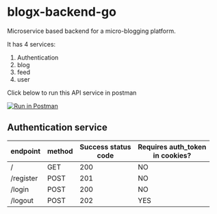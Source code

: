 # blogx-backend-go

Microservice based backend for a micro-blogging platform.

It has 4 services:

1. Authentication
2. blog
3. feed
4. user

Click below to run this API service in postman

[![Run in Postman](https://run.pstmn.io/button.svg)](https://app.getpostman.com/run-collection/25118959-d0fe8b6b-4aac-46af-b5b1-b557f0be7064?action=collection%2Ffork&source=rip_markdown&collection-url=entityId%3D25118959-d0fe8b6b-4aac-46af-b5b1-b557f0be7064%26entityType%3Dcollection%26workspaceId%3D572f4781-b67c-48e3-ae06-4fb3efc89053)

## Authentication service

| endpoint  | method | Success status<br />code | Requires auth_token<br />in cookies? |
| --------- | ------ | ------------------------ | ------------------------------------ |
| /         | GET    | 200                      | NO                                   |
| /register | POST   | 201                      | NO                                   |
| /login    | POST   | 200                      | NO                                   |
| /logout   | POST   | 202                      | YES                                  |
